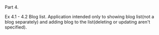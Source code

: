 Part 4.

Ex 4.1 - 4.2 Blog list. 
    Application intended only to showing blog list(not a blog separately) and adding blog to the list(deleting or updating aren't specified).